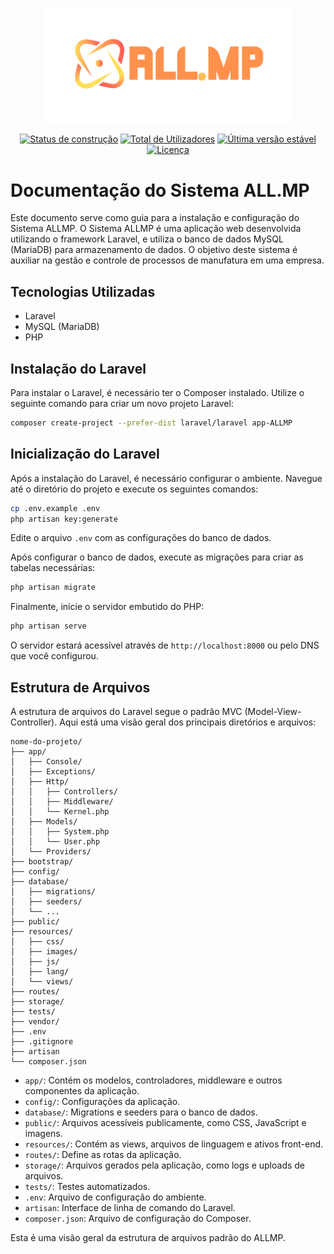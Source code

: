 <p align="center"><a href="https://laravel.com" target="_blank"><img src="resources/images/logo.svg" width="400"></a></p>

<p align="center">
<a href="https://travis-ci.org/laravel/framework"><img src="http://poser.pugx.org/all.mp/all.mp/v" alt="Status de construção"></a>
<a href="https://packagist.org/packages/all.mp/all.mp"><img src="http://poser.pugx.org/all.mp/all.mp/downloads" alt="Total de Utilizadores"></a>
<a href="https://packagist.org/packages/all.mp/all.mp"><img src="http://poser.pugx.org/all.mp/all.mp/version" alt="Última versão estável"></a>
<a href="https://packagist.org/packages/all.mp/all.mp"><img src="http://poser.pugx.org/apache/log4php/license" alt="Licença"></a>
</p>

# Documentação do Sistema ALL.MP

Este documento serve como guia para a instalação e configuração do Sistema ALLMP. O Sistema ALLMP é uma aplicação web desenvolvida utilizando o framework Laravel, e utiliza o banco de dados MySQL (MariaDB) para armazenamento de dados. O objetivo deste sistema é auxiliar na gestão e controle de processos de manufatura em uma empresa.

## Tecnologias Utilizadas

- Laravel
- MySQL (MariaDB)
- PHP

## Instalação do Laravel

Para instalar o Laravel, é necessário ter o Composer instalado. Utilize o seguinte comando para criar um novo projeto Laravel:

```bash
composer create-project --prefer-dist laravel/laravel app-ALLMP
```

## Inicialização do Laravel

Após a instalação do Laravel, é necessário configurar o ambiente. Navegue até o diretório do projeto e execute os seguintes comandos:

```bash
cp .env.example .env
php artisan key:generate
```

Edite o arquivo `.env` com as configurações do banco de dados.

Após configurar o banco de dados, execute as migrações para criar as tabelas necessárias:

```bash
php artisan migrate
```

Finalmente, inicie o servidor embutido do PHP:

```bash
php artisan serve
```
O servidor estará acessível através de `http://localhost:8000` ou pelo DNS que você configurou.

## Estrutura de Arquivos

A estrutura de arquivos do Laravel segue o padrão MVC (Model-View-Controller). Aqui está uma visão geral dos principais diretórios e arquivos:

```
nome-do-projeto/
├── app/
│   ├── Console/
│   ├── Exceptions/
│   ├── Http/
│   │   ├── Controllers/
│   │   ├── Middleware/
│   │   └── Kernel.php
│   ├── Models/
│   │   ├── System.php
│   │   └── User.php
│   └── Providers/
├── bootstrap/
├── config/
├── database/
│   ├── migrations/
│   ├── seeders/
│   └── ...
├── public/
├── resources/
│   ├── css/
│   ├── images/
│   ├── js/
│   ├── lang/
│   └── views/
├── routes/
├── storage/
├── tests/
├── vendor/
├── .env
├── .gitignore
├── artisan
└── composer.json
```

- `app/`: Contém os modelos, controladores, middleware e outros componentes da aplicação.
- `config/`: Configurações da aplicação.
- `database/`: Migrations e seeders para o banco de dados.
- `public/`: Arquivos acessíveis publicamente, como CSS, JavaScript e imagens.
- `resources/`: Contém as views, arquivos de linguagem e ativos front-end.
- `routes/`: Define as rotas da aplicação.
- `storage/`: Arquivos gerados pela aplicação, como logs e uploads de arquivos.
- `tests/`: Testes automatizados.
- `.env`: Arquivo de configuração do ambiente.
- `artisan`: Interface de linha de comando do Laravel.
- `composer.json`: Arquivo de configuração do Composer.

Esta é uma visão geral da estrutura de arquivos padrão do ALLMP.
